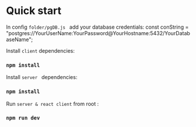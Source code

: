 # Quick start

In config `folder/pgDB.js ` add your database credentials: 
const conString = "postgres://YourUserName:YourPassword@YourHostname:5432/YourDatabaseName";

Install `client` dependencies:
### `npm install`


Install `server ` dependencies:
### `npm install` 



Run `server & react client` from root :
### `npm run dev`



